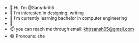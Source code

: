 - 👋 Hi, I’m @Sans-kriti5
- 👀 I’m interested in designing, writing
- 🌱 I’m currently learning bachelor in computer engineering
- 💞️ 
- 📫 you can reach me through email: khtrsansh05@gmail.com
- 😄 Pronouns: she


<!---
Sans-kriti5/Sans-kriti5 is a ✨ special ✨ repository because its `README.md` (this file) appears on your GitHub profile.
You can click the Preview link to take a look at your changes.
--->
